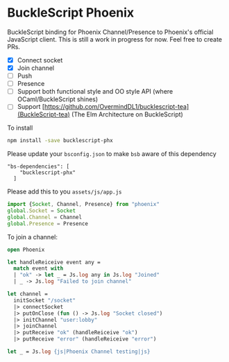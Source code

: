 # BuckleScript Phoenix
BuckleScript binding for Phoenix Channel/Presence to Phoenix's official JavaScript client.
This is still a work in progress for now.
Feel free to create PRs.

- [X] Connect socket
- [X] Join channel
- [ ] Push
- [ ] Presence
- [ ] Support both functional style and OO style API (where OCaml/BuckleScript shines)
- [ ] Support [https://github.com/OvermindDL1/bucklescript-tea](BuckleScript-tea) (The Elm Architecture on BuckleScript)

To install
```bash
npm install -save bucklescript-phx
```

Please update your `bsconfig.json` to make `bsb` aware of this dependency
```
"bs-dependencies": [
    "bucklescript-phx"
  ]
```

Please add this to you `assets/js/app.js`
```javascript
import {Socket, Channel, Presence} from "phoenix"
global.Socket = Socket
global.Channel = Channel
global.Presence = Presence
```

To join a channel:
```ocaml
open Phoenix

let handleReiceive event any =
  match event with
  | "ok" -> let _ = Js.log any in Js.log "Joined"
  | _ -> Js.log "Failed to join channel"

let channel =
  initSocket "/socket"
  |> connectSocket
  |> putOnClose (fun () -> Js.log "Socket closed")
  |> initChannel "user:lobby"
  |> joinChannel
  |> putReceive "ok" (handleReiceive "ok")
  |> putReceive "error" (handleReiceive "error")

let _ = Js.log {js|Phoenix Channel testing|js}
```
